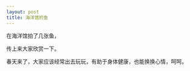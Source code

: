 ```yaml
---
layout: post
title: 海洋馆的鱼
---
```




在海洋馆拍了几张鱼，

传上来大家欣赏一下。

[](http://www.hanfengblog.com.cn../images/li_yu2.jpg)

春天来了，大家应该经常出去玩玩，有助于身体健康，也能换换心情，呵呵。 
